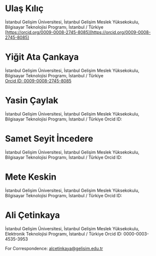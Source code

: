 # Ulaş Kılıç   
İstanbul Gelişim Üniversitesi, İstanbul Gelişim Meslek Yüksekokulu, Bilgisayar Teknolojisi Programı, İstanbul / Türkiye   
[https://orcid.org/0009-0008-2745-8085](https://orcid.org/0009-0008-2745-8085)   

# Yiğit Ata Çankaya     
İstanbul Gelişim Üniversitesi, İstanbul Gelişim Meslek Yüksekokulu, Bilgisayar Teknolojisi Programı, İstanbul / Türkiye    
[Orcid ID: 0009-0008-2745-8085](https://orcid.org/0009-0009-8477-2094)     

# Yasin Çaylak 
İstanbul Gelişim Üniversitesi, İstanbul Gelişim Meslek Yüksekokulu, Bilgisayar Teknolojisi Programı, İstanbul / Türkiye
Orcid ID: 

# Samet Seyit İncedere 
İstanbul Gelişim Üniversitesi, İstanbul Gelişim Meslek Yüksekokulu, Bilgisayar Teknolojisi Programı, İstanbul / Türkiye
Orcid ID: 

# Mete Keskin
İstanbul Gelişim Üniversitesi, İstanbul Gelişim Meslek Yüksekokulu, Bilgisayar Teknolojisi Programı, İstanbul / Türkiye
Orcid ID: 

# Ali Çetinkaya
İstanbul Gelişim Üniversitesi, İstanbul Gelişim Meslek Yüksekokulu, Elektronik Teknolojisi Programı, İstanbul / Türkiye
Orcid ID: 0000-0003-4535-3953

For Correspondence: alcetinkaya@gelisim.edu.tr
